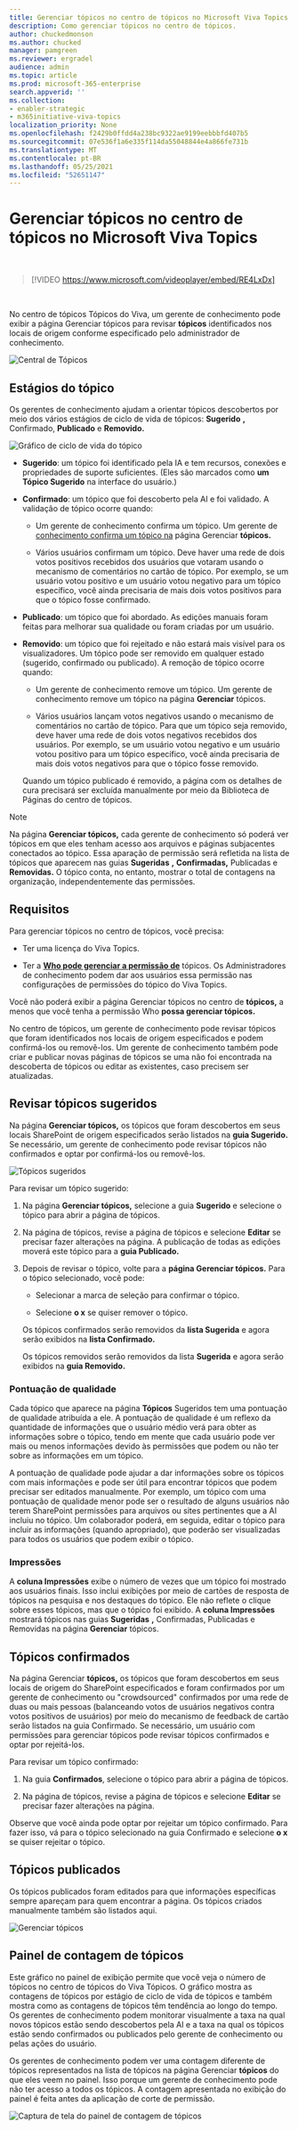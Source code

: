 ```yaml
---
title: Gerenciar tópicos no centro de tópicos no Microsoft Viva Topics
description: Como gerenciar tópicos no centro de tópicos.
author: chuckedmonson
ms.author: chucked
manager: pamgreen
ms.reviewer: ergradel
audience: admin
ms.topic: article
ms.prod: microsoft-365-enterprise
search.appverid: ''
ms.collection:
- enabler-strategic
- m365initiative-viva-topics
localization_priority: None
ms.openlocfilehash: f2429b0ffdd4a238bc9322ae9199eebbbfd407b5
ms.sourcegitcommit: 07e536f1a6e335f114da55048844e4a866fe731b
ms.translationtype: MT
ms.contentlocale: pt-BR
ms.lasthandoff: 05/25/2021
ms.locfileid: "52651147"
---
```

# <a name="manage-topics-in-the-topic-center-in-microsoft-viva-topics"></a>Gerenciar tópicos no centro de tópicos no Microsoft Viva Topics

</br>

> [!VIDEO https://www.microsoft.com/videoplayer/embed/RE4LxDx]  

</br>

No centro de tópicos Tópicos do Viva, um gerente de conhecimento pode exibir a página Gerenciar tópicos para revisar **tópicos** identificados nos locais de origem conforme especificado pelo administrador de conhecimento.  

   ![Central de Tópicos](../media/knowledge-management/topic-center.png)  

## <a name="topic-stages"></a>Estágios do tópico

Os gerentes de conhecimento ajudam a orientar tópicos descobertos por meio dos vários estágios de ciclo de vida de tópicos: **Sugerido** **,** Confirmado, **Publicado** e **Removido.**

   ![Gráfico de ciclo de vida do tópico](../media/knowledge-management/topic-lifecycle.png) 

- **Sugerido**: um tópico foi identificado pela IA e tem recursos, conexões e propriedades de suporte suficientes. (Eles são marcados como **um Tópico Sugerido** na interface do usuário.)

- **Confirmado**: um tópico que foi descoberto pela AI e foi validado. A validação de tópico ocorre quando:

   - Um gerente de conhecimento confirma um tópico. Um gerente de [conhecimento confirma um tópico na](manage-topics.md#confirmed-topics) página Gerenciar **tópicos.**

   - Vários usuários confirmam um tópico. Deve haver uma rede de dois votos positivos recebidos dos usuários que votaram usando o mecanismo de comentários no cartão de tópico. Por exemplo, se um usuário votou positivo e um usuário votou negativo para um tópico específico, você ainda precisaria de mais dois votos positivos para que o tópico fosse confirmado.
 
- **Publicado**: um tópico que foi abordado. As edições manuais foram feitas para melhorar sua qualidade ou foram criadas por um usuário.

- **Removido**: um tópico que foi rejeitado e não estará mais visível para os visualizadores. Um tópico pode ser removido em qualquer estado (sugerido, confirmado ou publicado). A remoção de tópico ocorre quando:

   - Um gerente de conhecimento remove um tópico. Um gerente de conhecimento remove um tópico na página **Gerenciar** tópicos.

   - Vários usuários lançam votos negativos usando o mecanismo de comentários no cartão de tópico. Para que um tópico seja removido, deve haver uma rede de dois votos negativos recebidos dos usuários. Por exemplo, se um usuário votou negativo e um usuário votou positivo para um tópico específico, você ainda precisaria de mais dois votos negativos para que o tópico fosse removido.

  Quando um tópico publicado é removido, a página com os detalhes de cura precisará ser excluída manualmente por meio da Biblioteca de Páginas do centro de tópicos.

> [!Note] 
> Na página **Gerenciar tópicos,** cada gerente de conhecimento só poderá ver tópicos em que eles tenham acesso aos arquivos e páginas subjacentes conectados ao tópico. Essa aparação de permissão será refletida na lista de tópicos que aparecem nas guias **Sugeridas** **,** **Confirmadas,** Publicadas e **Removidas.** O tópico conta, no entanto, mostrar o total de contagens na organização, independentemente das permissões.

## <a name="requirements"></a>Requisitos

Para gerenciar tópicos no centro de tópicos, você precisa:
- Ter uma licença do Viva Topics.

- Ter a [**Who pode gerenciar a permissão de**](./topic-experiences-user-permissions.md) tópicos. Os Administradores de conhecimento podem dar aos usuários essa permissão nas configurações de permissões do tópico do Viva Topics. 

Você não poderá exibir a página Gerenciar tópicos no centro de **tópicos,** a menos que você tenha a permissão Who **possa gerenciar tópicos.**

No centro de tópicos, um gerente de conhecimento pode revisar tópicos que foram identificados nos locais de origem especificados e podem confirmá-los ou removê-los. Um gerente de conhecimento também pode criar e publicar novas páginas de tópicos se uma não foi encontrada na descoberta de tópicos ou editar as existentes, caso precisem ser atualizadas.

## <a name="review-suggested-topics"></a>Revisar tópicos sugeridos

Na página **Gerenciar tópicos,** os tópicos que foram descobertos em seus locais SharePoint de origem especificados serão listados na **guia Sugerido.** Se necessário, um gerente de conhecimento pode revisar tópicos não confirmados e optar por confirmá-los ou removê-los.

   ![Tópicos sugeridos](../media/knowledge-management/quality-score.png) 

Para revisar um tópico sugerido:

1. Na página **Gerenciar tópicos,** selecione a guia **Sugerido** e selecione o tópico para abrir a página de tópicos.

2. Na página de tópicos, revise a página de tópicos e selecione **Editar** se precisar fazer alterações na página. A publicação de todas as edições moverá este tópico para a **guia Publicado.**

3. Depois de revisar o tópico, volte para a **página Gerenciar tópicos.** Para o tópico selecionado, você pode:

   - Selecionar a marca de seleção para confirmar o tópico.
    
   - Selecione **o x** se quiser remover o tópico.

    Os tópicos confirmados serão removidos da **lista Sugerida** e agora serão exibidos na **lista Confirmado.**

    Os tópicos removidos serão removidos da lista **Sugerida** e agora serão exibidos na **guia Removido.**

### <a name="quality-score"></a>Pontuação de qualidade

Cada tópico que aparece na página **Tópicos** Sugeridos tem uma pontuação de qualidade atribuída a ele. A pontuação de qualidade é um reflexo da quantidade de informações que o usuário médio verá para obter as informações sobre o tópico, tendo em mente que cada usuário pode ver mais ou menos informações devido às permissões que podem ou não ter sobre as informações em um tópico. 

A pontuação de qualidade pode ajudar a dar informações sobre os tópicos com mais informações e pode ser útil para encontrar tópicos que podem precisar ser editados manualmente. Por exemplo, um tópico com uma pontuação de qualidade menor pode ser o resultado de alguns usuários não terem SharePoint permissões para arquivos ou sites pertinentes que a AI incluiu no tópico. Um colaborador poderá, em seguida, editar o tópico para incluir as informações (quando apropriado), que poderão ser visualizadas para todos os usuários que podem exibir o tópico.

### <a name="impressions"></a>Impressões

A **coluna Impressões** exibe o número de vezes que um tópico foi mostrado aos usuários finais. Isso inclui exibições por meio de cartões de resposta de tópicos na pesquisa e nos destaques do tópico. Ele não reflete o clique sobre esses tópicos, mas que o tópico foi exibido. A **coluna Impressões** mostrará tópicos nas guias **Sugeridas** **,** Confirmadas, Publicadas e Removidas na página **Gerenciar** tópicos. 

## <a name="confirmed-topics"></a>Tópicos confirmados

Na página Gerenciar **tópicos,** os tópicos que foram descobertos em seus locais de origem do SharePoint especificados e foram confirmados por um gerente de conhecimento ou "crowdsourced"  confirmados por uma rede de duas ou mais pessoas (balanceando votos de usuários negativos contra votos positivos de usuários) por meio do mecanismo de feedback de cartão serão listados na guia Confirmado. Se necessário, um usuário com permissões para gerenciar tópicos pode revisar tópicos confirmados e optar por rejeitá-los.

Para revisar um tópico confirmado:

1. Na guia **Confirmados**, selecione o tópico para abrir a página de tópicos.

2. Na página de tópicos, revise a página de tópicos e selecione **Editar** se precisar fazer alterações na página.

Observe que você ainda pode optar por rejeitar um tópico confirmado. Para fazer isso, vá para  o tópico selecionado na guia Confirmado e selecione **o x** se quiser rejeitar o tópico.

## <a name="published-topics"></a>Tópicos publicados

Os tópicos publicados foram editados para que informações específicas sempre apareçam para quem encontrar a página. Os tópicos criados manualmente também são listados aqui.

   ![Gerenciar tópicos](../media/knowledge-management/manage-topics-new.png)

## <a name="topic-count-dashboard"></a>Painel de contagem de tópicos

Este gráfico no painel de exibição permite que você veja o número de tópicos no centro de tópicos do Viva Tópicos. O gráfico mostra as contagens de tópicos por estágio de ciclo de vida de tópicos e também mostra como as contagens de tópicos têm tendência ao longo do tempo. Os gerentes de conhecimento podem monitorar visualmente a taxa na qual novos tópicos estão sendo descobertos pela AI e a taxa na qual os tópicos estão sendo confirmados ou publicados pelo gerente de conhecimento ou pelas ações do usuário.

Os gerentes de conhecimento podem ver uma contagem diferente de tópicos representados na lista de tópicos na página Gerenciar **tópicos** do que eles veem no painel. Isso porque um gerente de conhecimento pode não ter acesso a todos os tópicos. A contagem apresentada no exibição do painel é feita antes da aplicação de corte de permissão. 

   ![Captura de tela do painel de contagem de tópicos](../media/knowledge-management/topic-count-dashboard.png)
